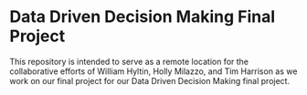 # Data Driven Decision Making Final Project

This repository is intended to serve as a remote location for the collaborative efforts of William Hyltin, Holly Milazzo, and Tim Harrison as we work on our final project for our Data Driven Decision Making final project. 


